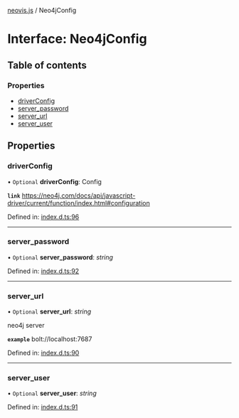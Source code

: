 [neovis.js](../README.md) / Neo4jConfig

# Interface: Neo4jConfig

## Table of contents

### Properties

- [driverConfig](neo4jconfig.md#driverconfig)
- [server\_password](neo4jconfig.md#server_password)
- [server\_url](neo4jconfig.md#server_url)
- [server\_user](neo4jconfig.md#server_user)

## Properties

### driverConfig

• `Optional` **driverConfig**: Config

**`link`** https://neo4j.com/docs/api/javascript-driver/current/function/index.html#configuration

Defined in: [index.d.ts:96](https://github.com/thebestnom/neovis.js/blob/ed1c244/index.d.ts#L96)

___

### server\_password

• `Optional` **server\_password**: *string*

Defined in: [index.d.ts:92](https://github.com/thebestnom/neovis.js/blob/ed1c244/index.d.ts#L92)

___

### server\_url

• `Optional` **server\_url**: *string*

neo4j server

**`example`** bolt://localhost:7687

Defined in: [index.d.ts:90](https://github.com/thebestnom/neovis.js/blob/ed1c244/index.d.ts#L90)

___

### server\_user

• `Optional` **server\_user**: *string*

Defined in: [index.d.ts:91](https://github.com/thebestnom/neovis.js/blob/ed1c244/index.d.ts#L91)

